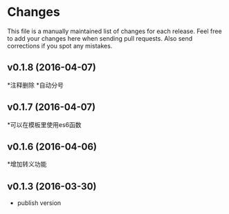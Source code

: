 # Changes

This file is a manually maintained list of changes for each release. Feel free
to add your changes here when sending pull requests. Also send corrections if
you spot any mistakes.

## v0.1.8 (2016-04-07)
*注释删除
*自动分号


## v0.1.7 (2016-04-07)
*可以在模板里使用es6函数

## v0.1.6 (2016-04-06)
*增加转义功能

## v0.1.3 (2016-03-30)
* publish version

